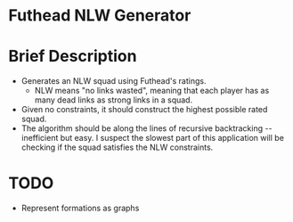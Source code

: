 # Futhead NLW Generator

# Brief Description
- Generates an NLW squad using Futhead's ratings.
    - NLW means "no links wasted", meaning that each player has as many dead links as strong links in a squad.
- Given no constraints, it should construct the highest possible rated squad.
- The algorithm should be along the lines of recursive backtracking -- inefficient but easy. I suspect the slowest part of this application will be checking if the squad satisfies the NLW constraints.

# TODO
- Represent formations as graphs
